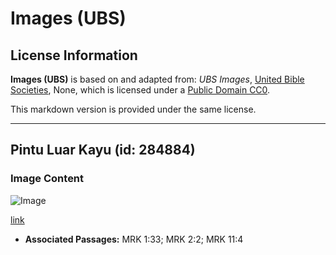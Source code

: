 # Images (UBS)

## License Information

**Images (UBS)** is based on and adapted from: _UBS Images_, [United Bible Societies](https://unitedbiblesocieties.org/), None, which is licensed under a [Public Domain CC0](https://creativecommons.org/public-domain/cc0/).

This markdown version is provided under the same license.



--------------------------------

## Pintu Luar Kayu (id: 284884)

### Image Content

![Image](https://cdn.aquifer.bible/aquifer-content/resources/Media/PTZ-0058_wooden_outside_door.jpg)

[link](https://cdn.aquifer.bible/aquifer-content/resources/Media/PTZ-0058_wooden_outside_door.jpg)

* **Associated Passages:** MRK 1:33; MRK 2:2; MRK 11:4

